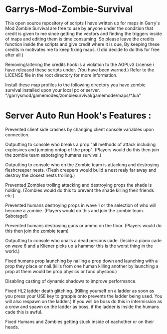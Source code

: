 # Garrys-Mod-Zombie-Survival

This open source repository of scripts I have written up for maps in Garry's Mod Zombie Survival are free to use by anyone under the condition that credit is given to me since getting the vectors and finding the triggers inside of maps and editing them is time consuming. So please leave the credits function inside the scripts and give credit where it is due, By keeping these credits in motivates me to keep fixing maps. (I did decide to do this for free after all.)

Removing/altering the credits hook is a violation to the AGPLv3 License i have released these scripts under. (You have been warned.) Refer to the LICENSE file in the root directory for more information.


Install these map profiles to the following directory you have zombie survival installed upon your local pc or server.
"/garrysmod/gamemodes/zombiesurvival/gamemode/maps/*.lua"


# Server Auto Run Hook's Features :
Prevented client side crashes by changing client console variables upon connection.

Outputting to console who breaks a prop "all methods of attack including explosives and jumping ontop of the prop". (Players would do this then join the zombie team sabotaging humans survival.)

Outputting to console who on the Zombie team is attacking and destroying fleshcreeper nests. (Flesh creepers would build a nest realy far away and destroy the closest nests trolling.)

Prevented Zombies trolling attacking and destroying props the shade is holding. (Zombies would do this to prevent the shade killing their friends etc.)

Prevented humans destroying props in wave 1 or the selection of who will become a zombie. (Players would do this and join the zombie team. Sabotage!)

Prevented humans destroying guns or ammo on the floor. (Players would do this then join the zombie team)

Outputting to console who unails a dead persons cade. (Inside a piano cade on wave 6 and a Kliener picks up a hammer this is the worst thing in the world.)

Fixed humans prop launching by nailing a prop down and launching with a prop they place or nail.(kills from one human killing another by launching a prop at them would be prop physics or func physbox.)

Disabling casting of dynamic shadows to improve performance.

Fixed HL2 ladder death glitching. (Killing yourself on a ladder as soon as you press your USE key to grapple onto prevents the ladder being used. You will also respawn on the ladder.) If you will be boss do this in intermission as a crow and spawn on the ladder as boss, if the ladder is inside the humans cade this is awful.

Fixed Humans and Zombies getting stuck inside of eachother or on their heads.
